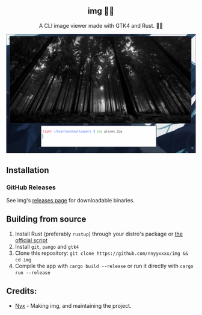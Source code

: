 <div align='center'>

## img 🚀🦀
A CLI image viewer made with GTK4 and Rust. 🚀🦀<br>

![Preview](.github/preview.png)

</div>

## Installation

### GitHub Releases
See img's [releases page](https://github.com/nnyyxxxx/img/releases) for downloadable binaries.

## Building from source
1. Install Rust (preferably `rustup`) through your distro's package or [the official script](https://www.rust-lang.org/tools/install)
2. Install `git`, `pango` and `gtk4`
3. Clone this repository:
`git clone https://github.com/nnyyxxxx/img && cd img`
4. Compile the app with `cargo build --release` or run it directly with `cargo run --release`

## Credits:
- [Nyx](https://github.com/nnyyxxxx) - Making img, and maintaining the project.